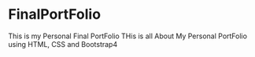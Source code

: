 # FinalPortFolio
This is my Personal Final PortFolio
THis is all About My Personal PortFolio using HTML, CSS and Bootstrap4
